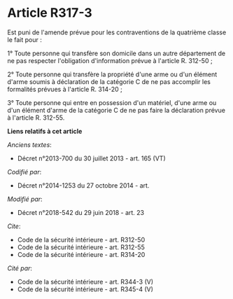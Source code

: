 # Article R317-3

Est puni de l'amende prévue pour les contraventions de la quatrième classe le fait pour : 

1° Toute personne qui transfère son domicile dans un autre département de ne pas respecter l'obligation d'information prévue
à l'article R. 312-50 ; 

2° Toute personne qui transfère la propriété d'une arme ou d'un élément d'arme soumis à déclaration de la catégorie C de ne
pas accomplir les formalités prévues à l'article R. 314-20 ; 

3° Toute personne qui entre en possession d'un matériel, d'une arme ou d'un élément d'arme de la catégorie C de ne pas faire
la déclaration prévue à l'article R. 312-55.

**Liens relatifs à cet article**

_Anciens textes_:

  - Décret n°2013-700 du 30 juillet 2013 - art. 165 (VT)

_Codifié par_:

  - Décret n°2014-1253 du 27 octobre 2014 - art.

_Modifié par_:

  - Décret n°2018-542 du 29 juin 2018 - art. 23

_Cite_:

  - Code de la sécurité intérieure - art. R312-50
  - Code de la sécurité intérieure - art. R312-55
  - Code de la sécurité intérieure - art. R314-20

_Cité par_:

  - Code de la sécurité intérieure - art. R344-3 (V)
  - Code de la sécurité intérieure - art. R345-4 (V)
